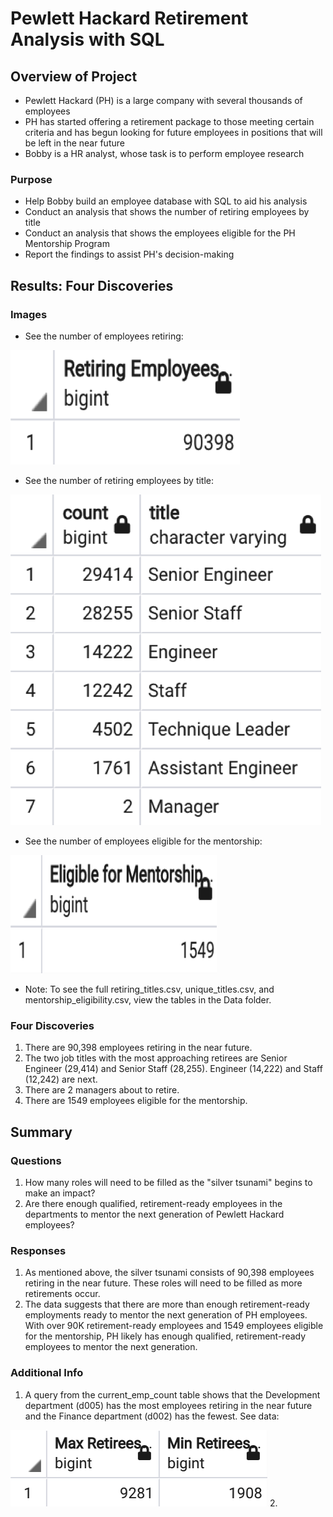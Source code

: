 # Pewlett Hackard Retirement Analysis with SQL 

## Overview of Project

* Pewlett Hackard (PH) is a large company with several thousands of employees
* PH has started offering a retirement package to those meeting certain criteria and has begun looking for future employees in positions that will be left in the near future 
* Bobby is a HR analyst, whose task is to perform employee research

### Purpose

* Help Bobby build an employee database with SQL to aid his analysis
* Conduct an analysis that shows the number of retiring employees by title
* Conduct an analysis that shows the employees eligible for the PH Mentorship Program 
* Report the findings to assist PH's decision-making 

## Results: Four Discoveries

### Images

* See the number of employees retiring:

![retiring_emp](Images/retiring_emp.png)
* See the number of retiring employees by title:

![retiring_titles](Images/retiring_titles.png)
* See the number of employees eligible for the mentorship:

![mentorship_elibility](Images/mentorship_eligibility.png)
* Note: To see the full retiring_titles.csv, unique_titles.csv, and mentorship_eligibility.csv, view the tables in the Data folder.

### Four Discoveries

1. There are 90,398 employees retiring in the near future.
2. The two job titles with the most approaching retirees are Senior Engineer (29,414) and Senior Staff (28,255). Engineer (14,222) and Staff (12,242) are next. 
3. There are 2 managers about to retire. 
4. There are 1549 employees eligible for the mentorship. 

## Summary

### Questions

1. How many roles will need to be filled as the "silver tsunami" begins to make an impact?
2. Are there enough qualified, retirement-ready employees in the departments to mentor the next generation of Pewlett Hackard employees?

### Responses

1. As mentioned above, the silver tsunami consists of 90,398 employees retiring in the near future. These roles will need to be filled as more retirements occur.
2. The data suggests that there are more than enough retirement-ready employments ready to mentor the next generation of PH employees. With over 90K retirement-ready employees and 1549 employees eligible for the mentorship, PH likely has enough qualified, retirement-ready employees to mentor the next generation. 

### Additional Info 

1. A query from the current_emp_count table shows that the Development department (d005) has the most employees retiring in the near future and the Finance department (d002) has the fewest. See data:

![emp_count_max_min](Images/emp_count_max_min.png)
2. 